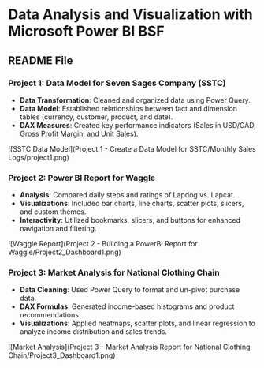 # Data Analysis and Visualization with Microsoft Power BI BSF  
## README File  

### Project 1: Data Model for Seven Sages Company (SSTC)  
- **Data Transformation**: Cleaned and organized data using Power Query.  
- **Data Model**: Established relationships between fact and dimension tables (currency, customer, product, and date).  
- **DAX Measures**: Created key performance indicators (Sales in USD/CAD, Gross Profit Margin, and Unit Sales).
  
![SSTC Data Model](Project 1 - Create a Data Model for SSTC/Monthly Sales Logs/project1.png)



### Project 2: Power BI Report for Waggle  
- **Analysis**: Compared daily steps and ratings of Lapdog vs. Lapcat.  
- **Visualizations**: Included bar charts, line charts, scatter plots, slicers, and custom themes.  
- **Interactivity**: Utilized bookmarks, slicers, and buttons for enhanced navigation and filtering.

![Waggle Report](Project 2 - Building a PowerBI Report for Waggle/Project2_Dashboard1.png)


### Project 3: Market Analysis for National Clothing Chain  
- **Data Cleaning**: Used Power Query to format and un-pivot purchase data.  
- **DAX Formulas**: Generated income-based histograms and product recommendations.  
- **Visualizations**: Applied heatmaps, scatter plots, and linear regression to analyze income distribution and sales trends.

![Market Analysis](Project 3 - Market Analysis Report for National Clothing Chain/Project3_Dashboard1.png)
